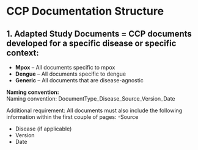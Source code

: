 # CCP Documentation Structure 

## 1. Adapted Study Documents = CCP documents developed for a specific disease or specific context:

- **Mpox** – All documents specific to mpox  
- **Dengue** – All documents specific to dengue  
- **Generic** – All documents that are disease-agnostic  

**Naming convention:**  
Naming convention:  DocumentType_Disease_Source_Version_Date

Additional requirement: All documents must also include the following information within the first couple of pages:
-Source
- Disease (if applicable)
- Version
- Date

